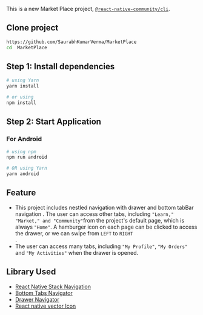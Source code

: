 This is a new Market Place project, [`@react-native-community/cli`](https://github.com/react-native-community/cli).

## Clone project

```bash
https://github.com/SaurabhKumarVerma/MarketPlace
cd  MarketPlace
```

## Step 1: Install dependencies

```bash
# using Yarn
yarn install

# or using
npm install

```

## Step 2: Start Application

### For Android

```bash
# using npm
npm run android

# OR using Yarn
yarn android
```

## Feature

- This project includes nestled navigation with drawer and bottom tabBar navigation . The user can access other tabs, including `"Learn," "Market," and "Community"`from the project's default page, which is always `"Home"`. A hamburger icon on each page can be clicked to access the drawer, or we can swipe from `LEFT` to `RIGHT`<br>.
- The user can access many tabs, including `"My Profile"`, `"My Orders"` and `"My Activities"` when the drawer is opened.

## Library Used

- [React Native Stack Navigation](https://reactnavigation.org/docs/native-stack-navigator)
- [Bottom Tabs Navigator](https://reactnavigation.org/docs/bottom-tab-navigator)
- [Drawer Navigator](https://reactnavigation.org/docs/drawer-navigator)
- [React native vector Icon](https://www.npmjs.com/package/react-native-vector-icons)
